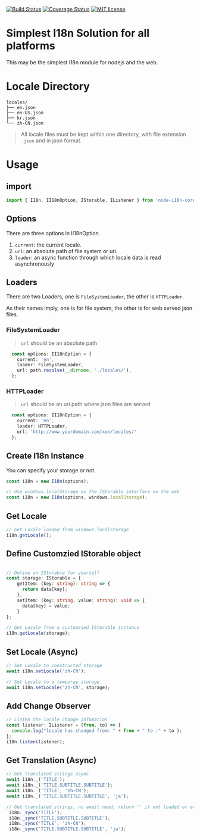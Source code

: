 [![Build Status](https://travis-ci.org/calidion/node-i18n.svg?branch=master)](https://travis-ci.org/calidion/node-i18n)
[![Coverage Status](https://coveralls.io/repos/github/calidion/node-i18n/badge.svg?branch=master)](https://coveralls.io/github/calidion/node-i18n?branch=master)
[![MIT license](http://img.shields.io/badge/license-MIT-brightgreen.svg)](http://opensource.org/licenses/MIT)

# Simplest I18n Solution for all platforms

This may be the simplest i18n module for nodejs and the web.

# Locale Directory

```
locales/
├── en.json
├── en-US.json
├── kr.json
└── zh-CN.json
```

> All locale files must be kept within one directory, with file extension `.json` and in json format.

# Usage

## import

```ts
import { I18n, II18nOption, IStorable, IListener } from 'node-i18n-core';
```

## Options

There are three options in II18nOption.

1. `current`: the current locale.
2. `url`: an absolute path of file system or uri.
3. `loader`: an async function through which locale data is read asynchronously

## Loaders

There are two Loaders, one is `FileSystemLoader`, the other is `HTTPLoader`.

As their names imply, one is for file system, the other is for web served json files.

### FileSystemLoader

> `url` should be an absolute path

```ts
  const options: II18nOption = {
    current: 'en',
    loader: FileSystemLoader,
    url: path.resolve(__dirname, './locales/'),
  };
```

### HTTPLoader

> `url` should be an uri path where json files are served

```ts
  const options: II18nOption = {
    current: 'en',
    loader: HTTPLoader,
    url: 'http://www.yourdomain.com/xxx/locales/'
  };
```

## Create I18n Instance

You can specify your storage or not.

```ts
const i18n = new I18n(options);

// Use windows.localStorage as the IStorable interface on the web
const i18n = new I18n(options, windows.localStorage);
```

## Get Locale

```ts
// Get Locale loaded from windows.localStorage
i18n.getLocale();
```

## Define Customzied IStorable object


```ts

// Define an IStorable for yourself
const storage: IStorable = {
    getItem: (key: string): string => {
      return data[key];
    },
    setItem: (key: string, value: string): void => {
      data[key] = value;
    }
};

// Get Locale from a customzied IStorable instance
i18n.getLocale(storage);
```

## Set Locale (Async)

```ts
// Set Locale to constructed storage
await i18n.setLocale('zh-CN');

// Set Locale to a temporay storage
await i18n.setLocale('zh-CN', storage);
```


## Add Change Observer

```ts
// Listen the locale change infomation
const listener: IListener = (from, to) => {
  console.log("locale has changed from: " + from + " to :" + to );
};
i18n.listen(listener);
```

## Get Translation (Async)

```ts
// Get translated strings async
await i18n._('TITLE');
await i18n._('TITLE.SUBTITLE.SUBTITLE');
await i18n._('TITLE', 'zh-CN');
await i18n._('TITLE.SUBTITLE.SUBTITLE', 'ja');

// Get translated strings, no await need, return '' if not loaded or error.
 i18n._sync('TITLE');
 i18n._sync('TITLE.SUBTITLE.SUBTITLE');
 i18n._sync('TITLE', 'zh-CN');
 i18n._sync('TITLE.SUBTITLE.SUBTITLE', 'ja');
```